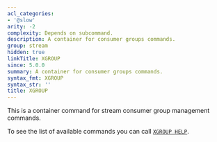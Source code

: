 ```yaml
---
acl_categories:
- '@slow'
arity: -2
complexity: Depends on subcommand.
description: A container for consumer groups commands.
group: stream
hidden: true
linkTitle: XGROUP
since: 5.0.0
summary: A container for consumer groups commands.
syntax_fmt: XGROUP
syntax_str: ''
title: XGROUP
---
```

This is a container command for stream consumer group management commands.

To see the list of available commands you can call [`XGROUP HELP`](/commands/xgroup-help).
